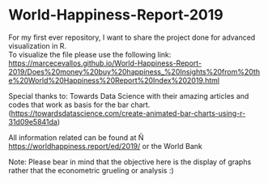 # World-Happiness-Report-2019
For my first ever repository, I want to share the project done for advanced visualization in R.  
To visualize the file please use the following link:
https://marcecevallos.github.io/World-Happiness-Report-2019/Does%20money%20buy%20happiness_%20Insights%20from%20the%20World%20Happiness%20Report%20Index%202019.html

Special thanks to: Towards Data Science with their amazing articles and codes that work as basis for the bar chart. (https://towardsdatascience.com/create-animated-bar-charts-using-r-31d09e5841da)  

All information related can be found at Ñ
https://worldhappiness.report/ed/2019/
or the World Bank 

Note: Please bear in mind that the objective here is the display of graphs rather that the econometric grueling or analysis :)
